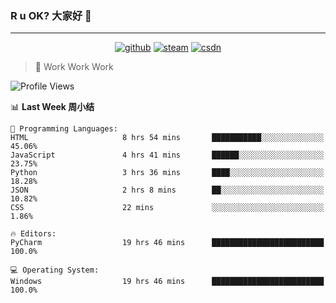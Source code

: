 ### R u OK? 大家好 👋

___

<p align="center">
  <a href="https://bigkjp97.github.io/"><img src="https://img.shields.io/badge/-GitPage-lightgrey" alt="github"></a>
  <a href="https://steamcommunity.com/id/bigkjp/"><img src="https://img.shields.io/badge/-Steam-black" alt="steam"></a>
  <a href="https://blog.csdn.net/qq_38986088"><img src="https://img.shields.io/badge/CSDN-cf000e" alt="csdn"></a>
</p>

> 🧟 Work Work Work

<!--START_SECTION:kjp readme-->
![Profile Views](http://img.shields.io/badge/Mi%20Amigos%E2%99%82%EF%B8%8F-0-ff69b4)

📊 **Last Week 周小结** 

```text
💬 Programming Languages: 
HTML                     8 hrs 54 mins       ███████████░░░░░░░░░░░░░░   45.06% 
JavaScript               4 hrs 41 mins       ██████░░░░░░░░░░░░░░░░░░░   23.75% 
Python                   3 hrs 36 mins       ████░░░░░░░░░░░░░░░░░░░░░   18.28% 
JSON                     2 hrs 8 mins        ██░░░░░░░░░░░░░░░░░░░░░░░   10.82% 
CSS                      22 mins             ░░░░░░░░░░░░░░░░░░░░░░░░░   1.86%

🔥 Editors: 
PyCharm                  19 hrs 46 mins      █████████████████████████   100.0%

💻 Operating System: 
Windows                  19 hrs 46 mins      █████████████████████████   100.0%

```


<!--END_SECTION:kjp readme-->

<!--
**bigkjp97/bigkjp97** is a ✨ _special_ ✨ repository because its `README.md` (this file) appears on your GitHub profile.

Here are some ideas to get you started:

- 🔭 I’m currently working on ...
- 🌱 I’m currently learning ...
- 👯 I’m looking to collaborate on ...
- 🤔 I’m looking for help with ...
- 💬 Ask me about ...
- 📫 How to reach me: ...
- 😄 Pronouns: ...
- ⚡ Fun fact: ... -->
